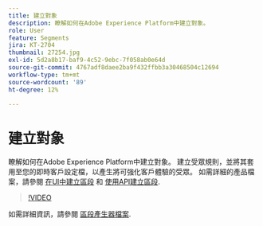 ```yaml
---
title: 建立對象
description: 瞭解如何在Adobe Experience Platform中建立對象。
role: User
feature: Segments
jira: KT-2704
thumbnail: 27254.jpg
exl-id: 5d2a8b17-baf9-4c52-9ebc-7f058ab0e64d
source-git-commit: 4767adf8daee2ba9f432ffbb3a30468504c12694
workflow-type: tm+mt
source-wordcount: '89'
ht-degree: 12%

---
```


# 建立對象

瞭解如何在Adobe Experience Platform中建立對象。 建立受眾規則，並將其套用至您的即時客戶設定檔，以產生將可強化客戶體驗的受眾。 如需詳細的產品檔案，請參閱 [在UI中建立區段](https://experienceleague.adobe.com/docs/experience-platform/segmentation/ui/overview.html) 和 [使用API建立區段](https://experienceleague.adobe.com/docs/experience-platform/segmentation/tutorials/create-a-segment.html).

>[!VIDEO](https://video.tv.adobe.com/v/27254?quality=12&learn=on)

如需詳細資訊，請參閱 [區段產生器檔案](https://experienceleague.adobe.com/docs/experience-platform/segmentation/ui/segment-builder.html).
